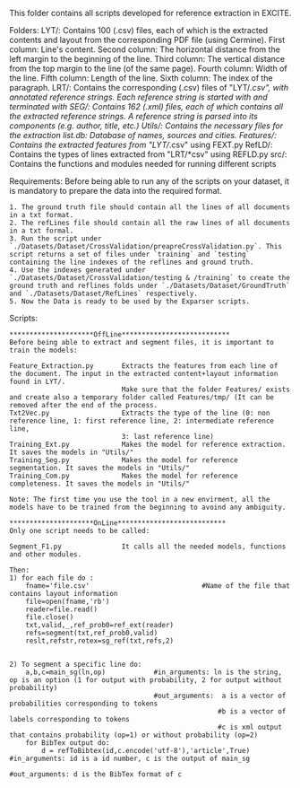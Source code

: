 This folder contains all scripts developed for reference extraction in EXCITE. 

Folders:
	LYT/:		Contains 100 (.csv) files, each of which is the extracted contents and layout from the corresponding PDF file (using Cermine).
					First column:	Line's content.
					Second column:	The horizontal distance from the left margin to the beginning of the line.
					Third column:	The vertical distance from the top margin to the line (of the same page).
					Fourth column: 	Width of the line.
					Fifth column:	Length of the line.
					Sixth column:	The index of the paragraph.
	LRT/:		Contains the corresponding (.csv) files of "LYT/*.csv", with annotated reference strings. Each reference string is started with 
	            <ref> and terminated with </ref>
	SEG/:		Contains 162 (.xml) files, each of which contains all the extracted reference strings. A reference string is parsed into its 
	            components (e.g. author, title, etc.)
	Utils/:		Contains the necessary files for the extraction
					list.db:	Database of names, sources and cities.
	Features/:	Contains the extracted features from "LYT/*.csv" using FEXT.py
	RefLD/:		Contains the types of lines extracted from "LRT/*csv" using REFLD.py
	src/:		Contains the functions and modules needed for running different scripts
	

Requirements:
	Before being able to run any of the scripts on your dataset, it is mandatory to prepare the data into the required format.

	1. The ground truth file should contain all the lines of all documents in a txt format.
	2. The refLines file should contain all the raw lines of all documents in a txt formal. 
	3. Run the script under `./Datasets/Dataset/CrossValidation/preapreCrossValidation.py`. This script returns a set of files under `training` and `testing` containing the line indexes of the reflines and ground truth. 
	4. Use the indexes generated under `./Datasets/Dataset/CrossValidation/testing & /training` to create the ground truth and reflines folds under `./Datasets/Dataset/GroundTruth` and `./Datasets/Dataset/RefLines` respectively.
	5. Now the Data is ready to be used by the Exparser scripts.
	
	
Scripts:

	*********************OffLine***************************
	Before being able to extract and segment files, it is important to train the models:
	
	Feature_Extraction.py		Extracts the features from each line of the document. The input in the extracted content+layout information found in LYT/.
								Make sure that the folder Features/ exists and create also a temporary folder called Features/tmp/ (It can be removed after the end of the process.
	Txt2Vec.py					Extracts the type of the line (0: non reference line, 1: first reference line, 2: intermediate reference line, 
                            	3: last reference line)
	Training_Ext.py				Makes the model for reference extraction. It saves the models in "Utils/"
	Training_Seg.py				Makes the model for reference segmentation. It saves the models in "Utils/"
	Training_Com.py				Makes the model for reference completeness. It saves the models in "Utils/"
	
	Note: The first time you use the tool in a new envirment, all the models have to be trained from the beginning to avoind any ambiguity. 
	
	*********************OnLine***************************
	Only one script needs to be called:
	
	Segment_F1.py				It calls all the needed models, functions and other modules. 
	
	Then: 
	1) for each file do :
		fname='file.csv'							#Name of the file that contains layout information 
		file=open(fname,'rb')
		reader=file.read()
		file.close()
		txt,valid,_,ref_prob0=ref_ext(reader)	 
		refs=segment(txt,ref_prob0,valid)
		reslt,refstr,retex=sg_ref(txt,refs,2)
		
		
	2) To segment a specific line do:
		a,b,c=main_sg(ln,op)			#in_arguments: ln is the string, op is an option (1 for output with probability, 2 for output without probability)
										#out_arguments:  a is a vector of probabilities corresponding to tokens
														#b is a vector of labels corresponding to tokens
														#c is xml output that contains probability (op=1) or without probability (op=2)
		for BibTex output do:
			d = refToBibtex(id,c.encode('utf-8'),'article',True)		#in_arguments: id is a id number, c is the output of main_sg
																		#out_arguments: d is the BibTex format of c

	
	
	